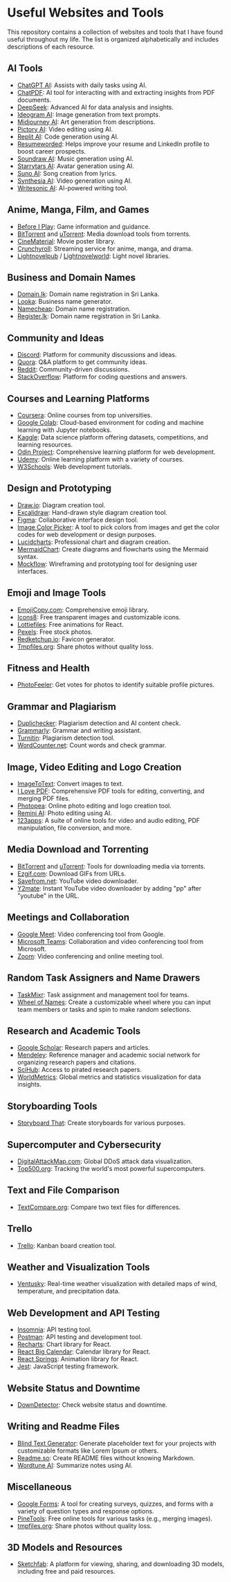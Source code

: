 # Useful Websites and Tools

This repository contains a collection of websites and tools that I have found useful throughout my life. The list is organized alphabetically and includes descriptions of each resource.

## AI Tools
- [ChatGPT AI](https://chat.openai.com): Assists with daily tasks using AI.
- [ChatPDF](https://www.chatpdf.com): AI tool for interacting with and extracting insights from PDF documents.
- [DeepSeek](https://www.deepseek.com): Advanced AI for data analysis and insights.
- [Ideogram AI](https://ideogram.ai): Image generation from text prompts.
- [Midjourney AI](https://www.midjourney.com): Art generation from descriptions.
- [Pictory AI](https://pictory.ai): Video editing using AI.
- [Replit AI](https://replit.com): Code generation using AI.
- [Resumeworded](https://resumeworded.com): Helps improve your resume and LinkedIn profile to boost career prospects.
- [Soundraw AI](https://soundraw.io): Music generation using AI.
- [Starrytars AI](https://starrytars.com): Avatar generation using AI.
- [Suno AI](https://suno.ai): Song creation from lyrics.
- [Synthesia AI](https://www.synthesia.io): Video generation using AI.
- [Writesonic AI](https://writesonic.com): AI-powered writing tool.

## Anime, Manga, Film, and Games
- [Before I Play](https://beforeiplay.com): Game information and guidance.
- [BitTorrent](https://www.bittorrent.com) and [uTorrent](https://www.utorrent.com): Media download tools from torrents.
- [CineMaterial](https://www.cinematerial.com): Movie poster library.
- [Crunchyroll](https://www.crunchyroll.com): Streaming service for anime, manga, and drama.
- [Lightnovelpub](https://www.lightnovelpub.com) / [Lightnovelworld](https://www.lightnovelworld.com): Light novel libraries.

## Business and Domain Names
- [Domain.lk](https://domain.lk): Domain name registration in Sri Lanka.
- [Looka](https://looka.com): Business name generator.
- [Namecheap](https://www.namecheap.com): Domain name registration.
- [Register.lk](https://www.register.lk): Domain name registration in Sri Lanka.

## Community and Ideas
- [Discord](https://discord.com): Platform for community discussions and ideas.
- [Quora](https://www.quora.com): Q&A platform to get community ideas.
- [Reddit](https://www.reddit.com): Community-driven discussions.
- [StackOverflow](https://stackoverflow.com): Platform for coding questions and answers.

## Courses and Learning Platforms
- [Coursera](https://www.coursera.org): Online courses from top universities.
- [Google Colab](https://colab.research.google.com): Cloud-based environment for coding and machine learning with Jupyter notebooks.
- [Kaggle](https://www.kaggle.com): Data science platform offering datasets, competitions, and learning resources.
- [Odin Project](https://www.theodinproject.com): Comprehensive learning platform for web development.
- [Udemy](https://www.udemy.com): Online learning platform with a variety of courses.
- [W3Schools](https://www.w3schools.com): Web development tutorials.

## Design and Prototyping
- [Draw.io](https://draw.io): Diagram creation tool.
- [Excalidraw](https://excalidraw.com): Hand-drawn style diagram creation tool.
- [Figma](https://www.figma.com): Collaborative interface design tool.
- [Image Color Picker](https://imagecolorpicker.com): A tool to pick colors from images and get the color codes for web development or design purposes.
- [Lucidcharts](https://www.lucidchart.com): Professional chart and diagram creation.
- [MermaidChart](https://www.mermaidchart.com): Create diagrams and flowcharts using the Mermaid syntax.
- [Mockflow](https://www.mockflow.com): Wireframing and prototyping tool for designing user interfaces.

## Emoji and Image Tools
- [EmojiCopy.com](https://www.emojicopy.com): Comprehensive emoji library.
- [Icons8](https://icons8.com): Free transparent images and customizable icons.
- [Lottiefiles](https://lottiefiles.com): Free animations for React.
- [Pexels](https://www.pexels.com): Free stock photos.
- [Redketchup.io](https://redketchup.io): Favicon generator.
- [Tmpfiles.org](https://tmpfiles.org): Share photos without quality loss.

## Fitness and Health
- [PhotoFeeler](https://www.photofeeler.com): Get votes for photos to identify suitable profile pictures.

## Grammar and Plagiarism
- [Duplichecker](https://www.duplichecker.com): Plagiarism detection and AI content check.
- [Grammarly](https://www.grammarly.com): Grammar and writing assistant.
- [Turnitin](https://www.turnitin.com): Plagiarism detection tool.
- [WordCounter.net](https://www.wordcounter.net): Count words and check grammar.

## Image, Video Editing and Logo Creation
- [ImageToText](https://imagetotext.info): Convert images to text.
- [I Love PDF](https://www.ilovepdf.com): Comprehensive PDF tools for editing, converting, and merging PDF files.
- [Photopea](https://www.photopea.com): Online photo editing and logo creation tool.
- [Remini AI](https://www.remini.ai): Photo editing using AI.
- [123apps](https://123apps.com): A suite of online tools for video and audio editing, PDF manipulation, file conversion, and more.

## Media Download and Torrenting
- [BitTorrent](https://www.bittorrent.com) and [uTorrent](https://www.utorrent.com): Tools for downloading media via torrents.
- [Ezgif.com](https://ezgif.com): Download GIFs from URLs.
- [Savefrom.net](https://en.savefrom.net): YouTube video downloader.
- [Y2mate](https://www.y2mate.com): Instant YouTube video downloader by adding "pp" after "youtube" in the URL.

## Meetings and Collaboration
- [Google Meet](https://meet.google.com): Video conferencing tool from Google.
- [Microsoft Teams](https://www.microsoft.com/en-us/microsoft-teams/group-chat-software): Collaboration and video conferencing tool from Microsoft.
- [Zoom](https://zoom.us): Video conferencing and online meeting tool.

## Random Task Assigners and Name Drawers
- [TaskMixr](https://taskmixr.com): Task assignment and management tool for teams.
- [Wheel of Names](https://wheelofnames.com/): Create a customizable wheel where you can input team members or tasks and spin to make random selections.

## Research and Academic Tools
- [Google Scholar](https://scholar.google.com): Research papers and articles.
- [Mendeley](https://www.mendeley.com/): Reference manager and academic social network for organizing research papers and citations.
- [SciHub](https://sci-hub.se): Access to pirated research papers.
- [WorldMetrics](https://worldmetrics.org): Global metrics and statistics visualization for data insights.

## Storyboarding Tools
- [Storyboard That](https://www.storyboardthat.com): Create storyboards for various purposes.

## Supercomputer and Cybersecurity
- [DigitalAttackMap.com](https://www.digitalattackmap.com): Global DDoS attack data visualization.
- [Top500.org](https://www.top500.org): Tracking the world's most powerful supercomputers.

## Text and File Comparison
- [TextCompare.org](https://www.textcompare.org): Compare two text files for differences.

## Trello
- [Trello](https://trello.com): Kanban board creation tool.

## Weather and Visualization Tools
- [Ventusky](https://www.ventusky.com): Real-time weather visualization with detailed maps of wind, temperature, and precipitation data.

## Web Development and API Testing
- [Insomnia](https://insomnia.rest): API testing tool.
- [Postman](https://www.postman.com): API testing and development tool.
- [Recharts](https://recharts.org): Chart library for React.
- [React Big Calendar](https://github.com/jquense/react-big-calendar): Calendar library for React.
- [React Springs](https://www.react-spring.io): Animation library for React.
- [Jest](https://jestjs.io): JavaScript testing framework.

## Website Status and Downtime
- [DownDetector](https://downdetector.com): Check website status and downtime.

## Writing and Readme Files
- [Blind Text Generator](https://www.blindtextgenerator.com): Generate placeholder text for your projects with customizable formats like Lorem Ipsum or others.
- [Readme.so](https://readme.so): Create README files without knowing Markdown.
- [Wordtune AI](https://www.wordtune.com): Summarize notes using AI.

## Miscellaneous
- [Google Forms](https://www.google.com/forms/about/): A tool for creating surveys, quizzes, and forms with a variety of question types and response options.
- [PineTools](https://pinetools.com): Free online tools for various tasks (e.g., merging images).
- [tmpfiles.org](https://tmpfiles.org): Share photos without quality loss.

## 3D Models and Resources
- [Sketchfab](https://sketchfab.com): A platform for viewing, sharing, and downloading 3D models, including free and paid resources.

